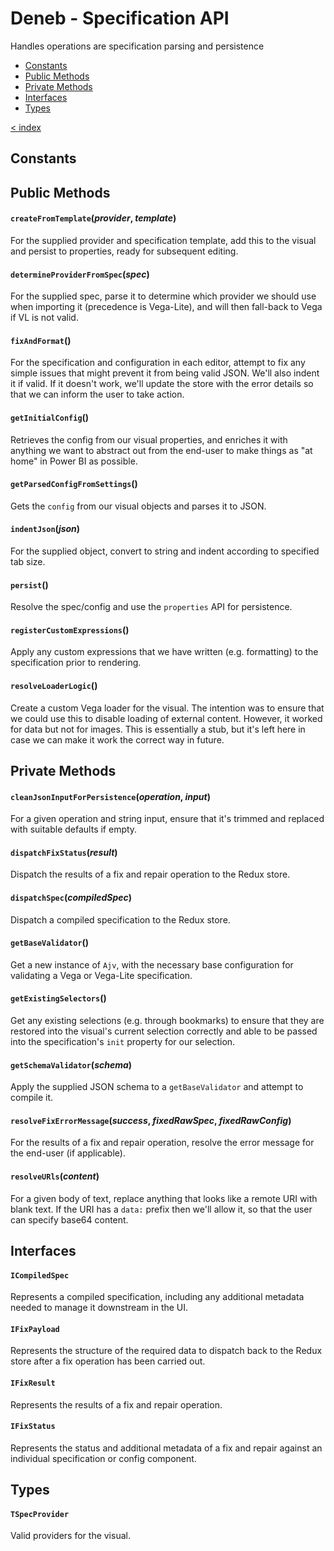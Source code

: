 # Deneb - Specification API

Handles operations are specification parsing and persistence

-   [Constants](#constants)
-   [Public Methods](#public-methods)
-   [Private Methods](#private-methods)
-   [Interfaces](#interfaces)
-   [Types](#types)

[< index](../README.md)

## Constants

## Public Methods

#### `createFromTemplate`(_provider_, _template_)

For the supplied provider and specification template, add this to the visual and persist to properties, ready for subsequent editing.

#### `determineProviderFromSpec`(_spec_)

For the supplied spec, parse it to determine which provider we should use when importing it (precedence is Vega-Lite), and will then fall-back to Vega if VL is not valid.

#### `fixAndFormat`()

For the specification and configuration in each editor, attempt to fix any simple issues that might prevent it from being valid JSON. We'll also indent it if valid. If it doesn't work, we'll update the store with the error details so that we can inform the user to take action.

#### `getInitialConfig`()

Retrieves the config from our visual properties, and enriches it with anything we want to abstract out from the end-user to make things as "at home" in Power BI as possible.

#### `getParsedConfigFromSettings`()

Gets the `config` from our visual objects and parses it to JSON.

#### `indentJson`(_json_)

For the supplied object, convert to string and indent according to specified tab size.

#### `persist`()

Resolve the spec/config and use the `properties` API for persistence.

#### `registerCustomExpressions`()

Apply any custom expressions that we have written (e.g. formatting) to the specification prior to rendering.

#### `resolveLoaderLogic`()

Create a custom Vega loader for the visual. The intention was to ensure that we could use this to disable loading of external content. However, it worked for data but not for images. This is essentially a stub, but it's left here in case we can make it work the correct way in future.

## Private Methods

#### `cleanJsonInputForPersistence`(_operation_, _input_)

For a given operation and string input, ensure that it's trimmed and replaced with suitable defaults if empty.

#### `dispatchFixStatus`(_result_)

Dispatch the results of a fix and repair operation to the Redux store.

#### `dispatchSpec`(_compiledSpec_)

Dispatch a compiled specification to the Redux store.

#### `getBaseValidator`()

Get a new instance of `Ajv`, with the necessary base configuration for validating a Vega or Vega-Lite specification.

#### `getExistingSelectors`()

Get any existing selections (e.g. through bookmarks) to ensure that they are restored into the visual's current selection correctly and able to be passed into the specification's `init` property for our selection.

#### `getSchemaValidator`(_schema_)

Apply the supplied JSON schema to a `getBaseValidator` and attempt to compile it.

#### `resolveFixErrorMessage`(_success_, _fixedRawSpec_, _fixedRawConfig_)

For the results of a fix and repair operation, resolve the error message for the end-user (if applicable).

#### `resolveURls`(_content_)

For a given body of text, replace anything that looks like a remote URI with blank text. If the URI has a `data:` prefix then we'll allow it, so that the user can specify base64 content.

## Interfaces

#### `ICompiledSpec`

Represents a compiled specification, including any additional metadata needed to manage it downstream in the UI.

#### `IFixPayload`

Represents the structure of the required data to dispatch back to the Redux store after a fix operation has been carried out.

#### `IFixResult`

Represents the results of a fix and repair operation.

#### `IFixStatus`

Represents the status and additional metadata of a fix and repair against an individual specification or config component.

## Types

#### `TSpecProvider`

Valid providers for the visual.

